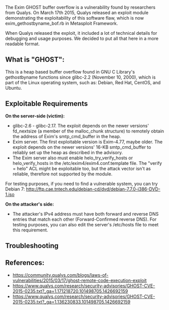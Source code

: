 The Exim GHOST buffer overflow is a vulnerability found by researchers from Qualys. On March 17th 2015, Qualys released an exploit module demonstrating the exploitability of this software flaw, which is now exim_gethostbyname_bof.rb in Metasploit Framework.

When Qualys released the exploit, it included a lot of technical details for debugging and usage purposes. We decided to put all that here in a more readable format.

## What is "GHOST":

This is a heap based buffer overflow found in GNU C Library's gethostbyname functions since glibc-2.2 (November 10, 2000), which is part of the Linux operating system, such as: Debian, Red Hat, CentOS, and Ubuntu.

## Exploitable Requirements

**On the server-side (victim):**

* glibc-2.6 - glibc-2.17. The exploit depends on the newer versions' fd_nextsize (a member of the malloc_chunk structure) to remotely obtain the address of Exim's smtp_cmd_buffer in the heap.
* Exim server. The first exploitable version is Exim-4.77, maybe older. The exploit depends on the newer versions' 16-KB smtp_cmd_buffer to reliably set up the heap as described in the advisory.
* The Exim server also must enable helo_try_verify_hosts or helo_verify_hosts in the /etc/exim4/exim4.conf.template file. The "verify = helo" ACL might be exploitable too, but the attack vector isn't as reliable, therefore not supported by the module.

For testing purposes, if you need to find a vulnerable system, you can try Debian 7:
http://ftp.cae.tntech.edu/debian-cd/dvd/debian-7.7.0-i386-DVD-1.iso

**On the attacker's side:**

* The attacker's IPv4 address must have both forward and reverse DNS entries that match each other (Forward-Confirmed reverse DNS). For testing purposes, you can also edit the server's /etc/hosts file to meet this requirement.

## Troubleshooting



## References:

* https://community.qualys.com/blogs/laws-of-vulnerabilities/2015/03/17/ghost-remote-code-execution-exploit
* https://www.qualys.com/research/security-advisories/GHOST-CVE-2015-0235.txt?_ga=1.171218720.101498705.1426692159
* https://www.qualys.com/research/security-advisories/GHOST-CVE-2015-0235.txt?_ga=1.136230833.101498705.1426692159